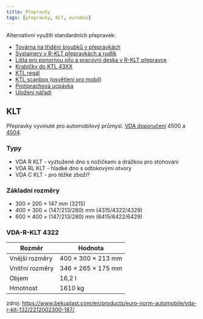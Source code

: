 ```yaml
---
title: Přepravky
tags: [přepravky, KLT, eurobox]
---
```


Alternativní využití standardních přepravek:

* [Továrna na třídění šroubků v přepravkách](https://www.youtube.com/@christopherhelmke/videos)
* [Systainery v R-KLT přepravkách a rudlík](https://www.youtube.com/@verstakmaster)
* [Lišta pro ponornou pilu a pracovní deska v R-KLT přepravce](https://www.youtube.com/watch?v=c1Jfx4ccFFA)
* [Krabičky do KTL 43XX](https://www.thingiverse.com/thing:4756408)
* [KTL regál](https://www.thingiverse.com/thing:5953405)
* [KTL scanbox (osvětlení pro mobil)](https://www.thingiverse.com/thing:2113444)
* [Protiprachová ucpávka](https://www.thingiverse.com/thing:5174181)
* [Uložení nářadí](https://www.thingiverse.com/thing:2845299)

## KLT

Přepravky vyvinuté pro automobilový průmysl.
[VDA doporučení](https://www.vda.de/de/der-vda/organisation/gremien/arbeitskreise/ak-verpackungsstandardisierung) 4500 a [4504](https://www.vda.de/en/news/publications/publication/vda-4504-electrostatically-dissipative-small-load-container--slc--system--klt-).

### Typy

* VDA R KLT - vyztužené dno s nožičkami a drážkou pro stohování
* VDA RL KLT - hladké dno s odtokovými otvory
* VDA C KLT - pro těžké zboží?

### Základní rozměry

* 300 × 200 × 147 mm (3215)
* 400 × 300 × (147/213/280) mm (4315/4322/4329)
* 600 × 400 × (147/213/280) mm (6415/6422/6429)

### VDA-R-KLT 4322

| Rozměr | Hodnota |
| ------ | ------- |
| Vnější rozměry | 400 × 300 × 213 mm |
| Vnitřní rozměry | 346 × 265 × 175 mm |
| Objem | 16,2 l |
| Hmotnost | 1610 kg |

zdroj: <https://www.bekuplast.com/en/products/euro-norm-automobile/vda-r-klt-132/2212002300-187/>

